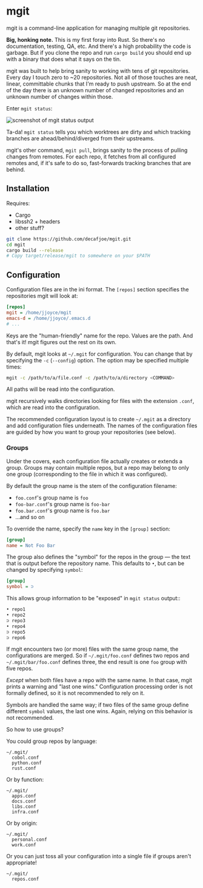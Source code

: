 # mgit

mgit is a command-line application for managing multiple git
repositories.

**Big, honking note.** This is my first foray into Rust. So there's no
documentation, testing, QA, etc. And there's a high probability the
code is garbage. But if you clone the repo and run ``cargo build`` you
should end up with a binary that does what it says on the tin.

mgit was built to help bring sanity to working with tens of git
repositories. Every day I touch zero to ~20 repositories. Not all of
those touches are neat, linear, committable chunks that I'm ready to
push upstream. So at the end of the day there is an unknown number of
changed repositories and an unknown number of changes within those.

Enter `mgit status`:

![screenshot of mgit status output](img/status.png)

Ta-da! `mgit status` tells you which worktrees are dirty and which
tracking branches are ahead/behind/diverged from their upstreams.

mgit's other command, `mgit pull`, brings sanity to the process of
pulling changes from remotes. For each repo, it fetches from all
configured remotes and, if it's safe to do so, fast-forwards tracking
branches that are behind.


## Installation

Requires:

* Cargo
* libssh2 + headers
* other stuff?

```sh
git clone https://github.com/decafjoe/mgit.git
cd mgit
cargo build --release
# Copy target/release/mgit to somewhere on your $PATH
```


## Configuration

Configuration files are in the ini format. The `[repos]` section
specifies the repositories mgit will look at:

```ini
[repos]
mgit = /home/jjoyce/mgit
emacs-d = /home/jjoyce/.emacs.d
# ...
```

Keys are the "human-friendly" name for the repo. Values are the path.
And that's it! mgit figures out the rest on its own.

By default, mgit looks at `~/.mgit` for configuration. You can change
that by specifying the `-c` (`--config`) option. The option may be
specified multiple times:

```sh
mgit -c /path/to/a/file.conf -c /path/to/a/directory <COMMAND>
```

All paths will be read into the configuration.

mgit recursively walks directories looking for files with the
extension `.conf`, which are read into the configuration.

The recommended configuration layout is to create `~/.mgit` as a
directory and add configuration files underneath. The names of the
configuration files are guided by how you want to group your
repositories (see below).


### Groups

Under the covers, each configuration file actually creates or extends
a group. Groups may contain multiple repos, but a repo may belong to
only one group (corresponding to the file in which it was configured).

By default the group name is the stem of the configuration filename:

* `foo.conf`'s group name is `foo`
* `foo-bar.conf`'s group name is `foo-bar`
* `foo.bar.conf`'s group name is `foo.bar`
* …and so on

To override the name, specify the `name` key in the `[group]` section:

```ini
[group]
name = Not Foo Bar
```

The group also defines the "symbol" for the repos in the group — the
text that is output before the repository name. This defaults to `•`,
but can be changed by specifying `symbol`:

```ini
[group]
symbol = ⊃
```

This allows group information to be "exposed" in `mgit status`
output::

```sh
• repo1
• repo2
⊃ repo3
• repo4
⊃ repo5
⊃ repo6
```

If mgit encounters two (or more) files with the same group name, the
configurations are merged. So if `~/.mgit/foo.conf` defines two repos
and `~/.mgit/bar/foo.conf` defines three, the end result is one
`foo` group with five repos.

*Except* when both files have a repo with the same name. In that case,
mgit prints a warning and "last one wins." Configuration processing
order is not formally defined, so it is not recommended to rely on it.

Symbols are handled the same way; if two files of the same group
define different `symbol` values, the last one wins. Again, relying
on this behavior is not recommended.

So how to use groups?

You could group repos by language:

```
~/.mgit/
  cobol.conf
  python.conf
  rust.conf
```

Or by function:

```
~/.mgit/
  apps.conf
  docs.conf
  libs.conf
  infra.conf
```

Or by origin:

```
~/.mgit/
  personal.conf
  work.conf
```

Or you can just toss all your configuration into a single file if
groups aren't appropriate!

```
~/.mgit/
  repos.conf
```
